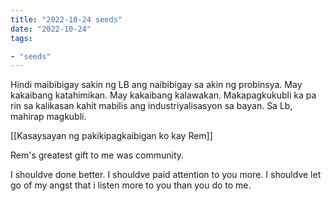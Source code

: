 ```yaml
---
title: "2022-10-24 seeds"
date: "2022-10-24"
tags:

- "seeds"
---
```


Hindi maibibigay sakin ng LB ang naibibigay sa akin ng probinsya. May kakaibang katahimikan. May kakaibang kalawakan. Makapagkukubli ka pa rin sa kalikasan kahit mabilis ang industriyalisasyon sa bayan. Sa Lb, mahirap magkubli.

[[Kasaysayan ng pakikipagkaibigan ko kay Rem]]

Rem's greatest gift to me was community.

I shouldve done better. I shouldve paid attention to you more. I shouldve let go of my angst that i listen more to you than you do to me.

